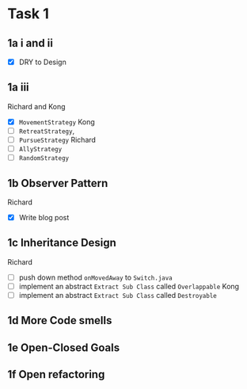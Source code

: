 # Task 1
## 1a i and ii
- [x] DRY to Design
## 1a iii
Richard and Kong
- [x] `MovementStrategy`
Kong
- [ ] `RetreatStrategy`,
- [ ] `PursueStrategy`
Richard
- [ ] `AllyStrategy`
- [ ] `RandomStrategy`

## 1b Observer Pattern
Richard
- [x] Write blog post

## 1c Inheritance Design
Richard
- [ ] push down method `onMovedAway` to `Switch.java`
- [ ] implement an abstract `Extract Sub Class` called `Overlappable`
Kong
- [ ] implement an abstract `Extract Sub Class` called `Destroyable`

## 1d More Code smells

## 1e Open-Closed Goals

## 1f Open refactoring